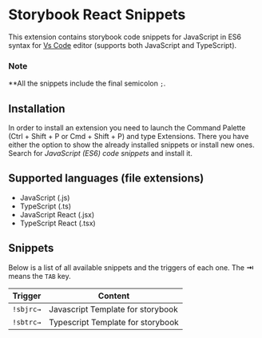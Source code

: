 # Storybook React Snippets

This extension contains storybook code snippets for JavaScript in ES6 syntax for [Vs Code][code] editor (supports both JavaScript and TypeScript).

### Note
**All the snippets include the final semicolon `;`.

## Installation

In order to install an extension you need to launch the Command Palette (Ctrl + Shift + P or Cmd + Shift + P) and type Extensions.
There you have either the option to show the already installed snippets or install new ones. Search for *JavaScript (ES6) code snippets* and install it.

## Supported languages (file extensions)
* JavaScript (.js)
* TypeScript (.ts)
* JavaScript React (.jsx)
* TypeScript React (.tsx)
## Snippets

Below is a list of all available snippets and the triggers of each one. The **⇥** means the `TAB` key.

| Trigger  | Content |
| -------: | ------- |
| `!sbjrc→`   | Javascript Template for storybook |
| `!sbtrc→`   | Typescript Template for storybook |

[code]: https://code.visualstudio.com/